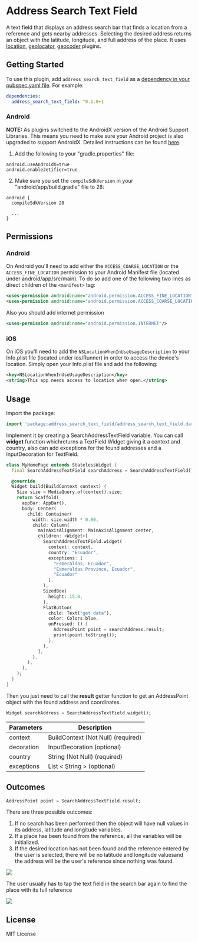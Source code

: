 # Address Search Text Field

A text field that displays an address search bar that finds a location from a reference and gets nearby addresses. Selecting the desired address returns an object with the latitude, longitude, and full address of the place.
It uses [location](https://pub.dev/packages/location), [geolocator](https://pub.dev/packages/geolocator), [geocoder](https://pub.dev/packages/geocoder) plugins.

## Getting Started

To use this plugin, add `address_search_text_field` as a [dependency in your pubspec.yaml file](https://flutter.io/platform-plugins/). For example:

```yaml
dependencies:
  address_search_text_field: ^0.1.0+1
```

### Android

**NOTE:** As plugins switched to the AndroidX version of the Android Support Libraries. This means you need to make sure your Android project is also upgraded to support AndroidX. Detailed instructions can be found [here](https://flutter.dev/docs/development/packages-and-plugins/androidx-compatibility).

1. Add the following to your "gradle.properties" file:

```
android.useAndroidX=true
android.enableJetifier=true
```
2. Make sure you set the `compileSdkVersion` in your "android/app/build.gradle" file to 28:

```
android {
  compileSdkVersion 28

  ...
}
```

## Permissions

### Android

On Android you'll need to add either the `ACCESS_COARSE_LOCATION` or the `ACCESS_FINE_LOCATION` permission to your Android Manifest file (located under android/app/src/main). To do so add one of the following two lines as direct children of the `<manifest>` tag:

``` xml
<uses-permission android:name="android.permission.ACCESS_FINE_LOCATION" />
<uses-permission android:name="android.permission.ACCESS_COARSE_LOCATION" />
```
Also you should add internet permission
``` xml
<uses-permission android:name="android.permission.INTERNET"/>
```

### iOS

On iOS you'll need to add the `NSLocationWhenInUseUsageDescription` to your Info.plist file (located under ios/Runner) in order to access the device's location. Simply open your Info.plist file and add the following:

``` xml
<key>NSLocationWhenInUseUsageDescription</key>
<string>This app needs access to location when open.</string>
```

## Usage

Import the package:
```dart
import 'package:address_search_text_field/address_search_text_field.dart';
```
Implement it by creating a SearchAddressTextField variable. You can call **widget** function whichreturns a TextField Widget giving it a context and country, also can add exceptions for the found addresses and a InputDecoration for TextField.
```dart
class MyHomePage extends StatelessWidget {
  final SearchAddressTextField searchAddress = SearchAddressTextField();

  @override
  Widget build(BuildContext context) {
    Size size = MediaQuery.of(context).size;
    return Scaffold(
      appBar: AppBar(),
      body: Center(
        child: Container(
          width: size.width * 0.80,
          child: Column(
            mainAxisAlignment: MainAxisAlignment.center,
            children: <Widget>[
              SearchAddressTextField.widget(
                context: context,
                country: "Ecuador",
                exceptions: [
                  "Esmeraldas, Ecuador",
                  "Esmeraldas Province, Ecuador",
                  "Ecuador"
                ],
              ),
              SizedBox(
                height: 15.0,
              ),
              FlatButton(
                child: Text("get data"),
                color: Colors.blue,
                onPressed: () {
                  AddressPoint point = searchAddress.result;
                  print(point.toString());
                },
              ),
            ],
          ),
        ),
      ),
    );
  }
}
```
Then you just need to call the **result** getter function to get an AddressPoint object with the found address and coordinates.

```dart
Widget searchAddress = SearchAddressTextField.widget();
```

| Parameters | Description |
|------------|-------------|
| context | BuildContext (Not Null) (required) |
| decoration | InputDecoration (optional)|
| country | String (Not Null) (required) |
| exceptions | List < String > (optional)|

## Outcomes

```dart
AddressPoint point = SearchAddressTextField.result;
```

There are three possible outcomes:
1. If no search has been performed then the object will have null values ​​in its address, latitude and longitude variables.
2. If a place has been found from the reference, all the variables will be initialized.
3. If the desired location has not been found and the reference entered by the user is selected, there will be no latitude and longitude values ​​and the address will be the user's reference since nothing was found.

![](https://raw.githubusercontent.com/JosLuna98/address_search_text_field/master/screenshot/untitled.gif)


The user usually has to tap the text field in the search bar again to find the place with its full reference

![](https://raw.githubusercontent.com/JosLuna98/address_search_text_field/master/screenshot/untitled2.gif)

##  License

MIT License
